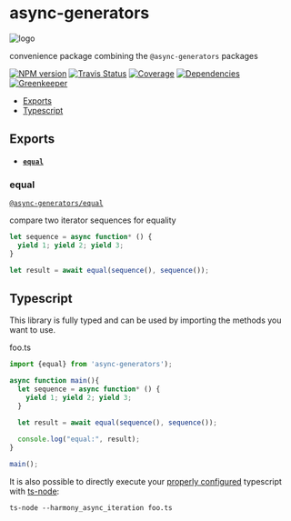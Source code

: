 # async-generators
![logo](https://avatars1.githubusercontent.com/u/31987273?v=4&s=110)

convenience package combining the `@async-generators` packages

[![NPM version][npm-image]][npm-url]
[![Travis Status][travis-image]][travis-url]
[![Coverage][codecov-image]][codecov-url]
[![Dependencies][dep-image]][dep-url]
[![Greenkeeper][green-image]][green-url]


>
  * <a href="#exports">Exports</a>
  * <a href="#ts">Typescript</a>


<a name="exports"></a>
## Exports 

* <a href="#equal"><code><b>equal</b></code></a>

<a name="equal"></a>
### equal

[`@async-generators/equal`](https://github.com/async-generators/equal)

compare two iterator sequences for equality

```ts
let sequence = async function* () {
  yield 1; yield 2; yield 3;
}

let result = await equal(sequence(), sequence());
```

<a name="ts"></a>
## Typescript 

This library is fully typed and can be used by importing the methods you want to use. 

foo.ts
```ts
import {equal} from 'async-generators');

async function main(){
  let sequence = async function* () {
    yield 1; yield 2; yield 3;
  }

  let result = await equal(sequence(), sequence());
  
  console.log("equal:", result);
}

main();
```

It is also possible to directly execute your [properly configured](https://stackoverflow.com/a/43694282/1657476) typescript with [ts-node](https://www.npmjs.com/package/ts-node):

```
ts-node --harmony_async_iteration foo.ts
```

[npm-url]: https://npmjs.org/package/async-generators
[npm-image]: https://img.shields.io/npm/v/async-generators.svg
[npm-downloads]: https://img.shields.io/npm/dm/async-generators.svg
[travis-url]: https://travis-ci.org/async-generators/async-generators
[travis-image]: https://img.shields.io/travis/async-generators/async-generators/master.svg
[codecov-url]: https://codecov.io/gh/async-generators/async-generators
[codecov-image]: https://codecov.io/gh/async-generators/async-generators/branch/master/graph/badge.svg

[dep-url]: https://david-dm.org/async-generators/async-generators
[dep-image]: https://david-dm.org/async-generators/async-generators.svg
[green-url]: https://greenkeeper.io/
[green-image]: https://badges.greenkeeper.io/async-generators/async-generators.svg




